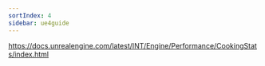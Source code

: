 ```yaml
---
sortIndex: 4
sidebar: ue4guide
---
```


<https://docs.unrealengine.com/latest/INT/Engine/Performance/CookingStats/index.html>
